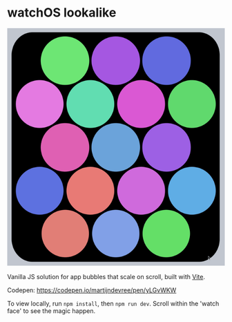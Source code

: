 # watchOS lookalike

![Demo of functionality](demo.gif)

Vanilla JS solution for app bubbles that scale on scroll, built with [Vite](https://vitejs.dev/).

Codepen: https://codepen.io/martijndevree/pen/yLGvWKW

To view locally, run `npm install`, then `npm run dev`. Scroll within the 'watch face' to see the magic happen.